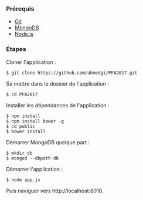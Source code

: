### Prérequis
- [Git](https://git-scm.com/book/fr/v2/D%C3%A9marrage-rapide-Installation-de-Git)
- [MongoDB](https://docs.mongodb.com/manual/administration/install-community/)
- [Node.js](https://nodejs.org/en/download/)

### Étapes

Cloner l'application :
```
$ git clone https://github.com/ahmedgi/PFA2017.git
```
Se mettre dans le dossier de l'application :
```
$ cd PFA2017
```
Installer les dépendances de l'application :
```
$ npm install
$ npm install bower -g
$ cd public
$ bower install
```
Démarrer MongoDB quelque part :
```
$ mkdir db
$ mongod --dbpath db
```
Démarrer l'application :
```
$ node app.js
```
Puis naviguer vers http://localhost:8010.
